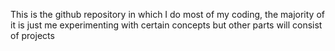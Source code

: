 This is the github repository in which I do most of my coding, the majority of it is just me experimenting
with certain concepts but other parts will consist of projects